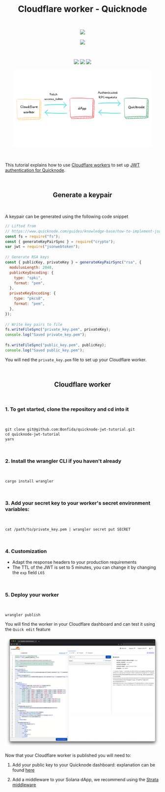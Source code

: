 <h1 align="center">Cloudflare worker - Quicknode</h1>
<br />
<p align="center">
<img width="250" src="https://i.imgur.com/nn7LMNV.png"/>
</p>
<p align="center">
<a href="https://twitter.com/bonfida">
<img src="https://img.shields.io/twitter/url?label=Bonfida&style=social&url=https%3A%2F%2Ftwitter.com%2Fbonfida">
</a>
</p>

<br />

<p align="center">
<img src="https://img.shields.io/badge/TypeScript-007ACC?style=for-the-badge&logo=typescript&logoColor=white" />
<img src="https://img.shields.io/badge/Cloudflare-F38020?style=for-the-badge&logo=Cloudflare&logoColor=white" />
<img src="https://img.shields.io/badge/Webpack-8DD6F9?style=for-the-badge&logo=Webpack&logoColor=white" />
</p>

<p align="center">
<img width="90%" src="assets/overview.png" />
</p>
<br/>

This tutorial explains how to use [Cloudflare workers](https://workers.cloudflare.com/) to set up [JWT authentication for Quicknode](https://www.quicknode.com/guides/knowledge-base/how-to-implement-json-web-tokens-jwt-authorization-with-quicknode).

<br />
<h2 align="center">Generate a keypair</h2>
<br />

A keypair can be generated using the following code snippet

```js
// Lifted from
// https://www.quicknode.com/guides/knowledge-base/how-to-implement-json-web-tokens-jwt-authorization-with-quicknode
const fs = require("fs");
const { generateKeyPairSync } = require("crypto");
var jwt = require("jsonwebtoken");

// Generate RSA keys
const { publicKey, privateKey } = generateKeyPairSync("rsa", {
  modulusLength: 2048,
  publicKeyEncoding: {
    type: "spki",
    format: "pem",
  },
  privateKeyEncoding: {
    type: "pkcs8",
    format: "pem",
  },
});

// Write key pairs to file
fs.writeFileSync("private_key.pem", privateKey);
console.log("Saved private_key.pem");

fs.writeFileSync("public_key.pem", publicKey);
console.log("Saved public_key.pem");
```

You will ned the `private_key.pem` file to set up your Cloudflare worker.

<br />
<h2 align="center">Cloudflare worker</h2>
<br />

<h3>
1. To get started, clone the repository and cd into it
</h3>
<br />

```
git clone git@github.com:Bonfida/quicknode-jwt-tutorial.git
cd quicknode-jwt-tutorial
yarn
```

<br />
<h3>
2. Install the wrangler CLI if you haven't already
</h3>
<br />

```
cargo install wrangler
```

<br />
<h3>
3. Add your secret key to your worker's secret environment variables:
</h3>
<br />

```
cat /path/to/private_key.pem | wrangler secret put SECRET
```

<br />
<h3>
4. Customization
</h3>

- Adapt the response headers to your production requirements
- The TTL of the JWT is set to 5 minutes, you can change it by changing the `exp` field `L65`

<br />
<h3>
5. Deploy your worker
</h3>
<br />

```
wrangler publish
```

You will find the worker in your Cloudflare dashboard and can test it using the `Quick edit` feature

<p align="center">
<img src="assets/1.png" />
</p>

Now that your Cloudflare worker is published you will need to:

1. Add your public key to your Quicknode dashboard: explanation can be found [here](https://www.quicknode.com/guides/knowledge-base/how-to-implement-json-web-tokens-jwt-authorization-with-quicknode)

2. Add a middleware to your Solana dApp, we recommend using the [Strata middleware](https://github.com/StrataFoundation/strata/tree/master/packages/web3-token-auth#web3-token-auth-middleware)
